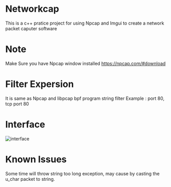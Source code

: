 # Networkcap
This is a c++ pratice project for using Npcap and Imgui to create a network packet caputer software

# Note
Make Sure you have Npcap window installed
https://npcap.com/#download

# Filter Expersion
It is same as Npcap and libpcap bpf program string filter
Example : port 80, tcp port 80


# Interface
![interface](https://github.com/RuiTheSaltyFish/networkcap/assets/121046801/2cbb2da3-d90d-4484-acf8-c511eb08d9a0)


# Known Issues
Some time will throw string too long exception, may cause by casting the u_char packet to string.
